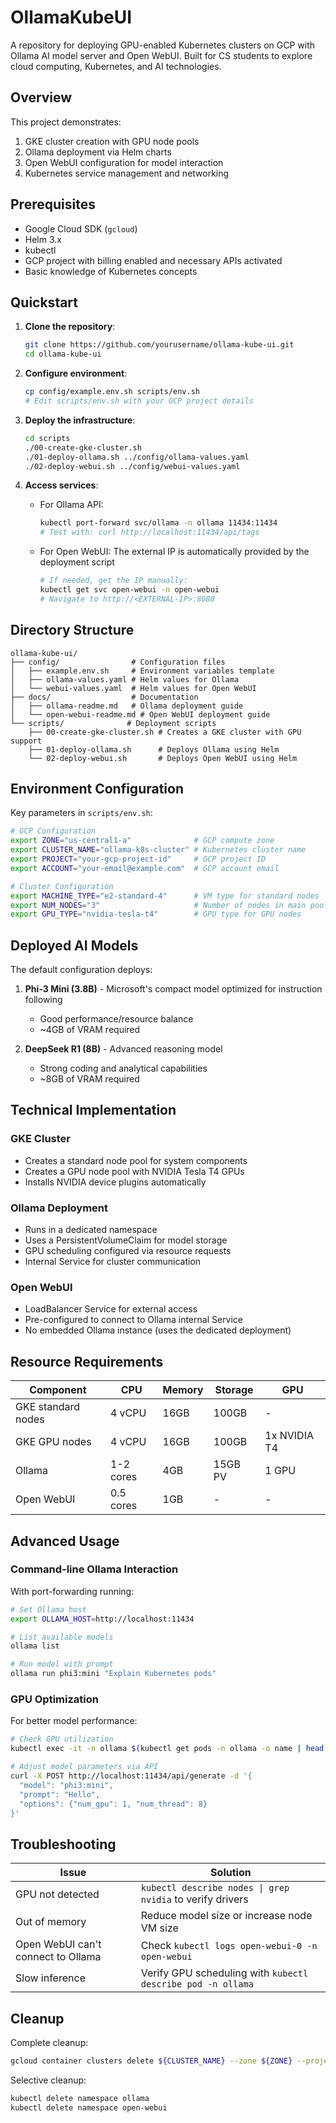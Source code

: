 # OllamaKubeUI

A repository for deploying GPU-enabled Kubernetes clusters on GCP with Ollama AI model server and Open WebUI. Built for CS students to explore cloud computing, Kubernetes, and AI technologies.

## Overview

This project demonstrates:

1. GKE cluster creation with GPU node pools
2. Ollama deployment via Helm charts
3. Open WebUI configuration for model interaction
4. Kubernetes service management and networking

## Prerequisites

- Google Cloud SDK (`gcloud`)
- Helm 3.x
- kubectl
- GCP project with billing enabled and necessary APIs activated
- Basic knowledge of Kubernetes concepts

## Quickstart

1. **Clone the repository**:
   ```bash
   git clone https://github.com/yourusername/ollama-kube-ui.git
   cd ollama-kube-ui
   ```

2. **Configure environment**:
   ```bash
   cp config/example.env.sh scripts/env.sh
   # Edit scripts/env.sh with your GCP project details
   ```

3. **Deploy the infrastructure**:
   ```bash
   cd scripts
   ./00-create-gke-cluster.sh
   ./01-deploy-ollama.sh ../config/ollama-values.yaml
   ./02-deploy-webui.sh ../config/webui-values.yaml
   ```

4. **Access services**:
   - For Ollama API: 
     ```bash
     kubectl port-forward svc/ollama -n ollama 11434:11434
     # Test with: curl http://localhost:11434/api/tags
     ```
   - For Open WebUI: The external IP is automatically provided by the deployment script
     ```bash
     # If needed, get the IP manually:
     kubectl get svc open-webui -n open-webui
     # Navigate to http://<EXTERNAL-IP>:8080
     ```

## Directory Structure

```
ollama-kube-ui/
├── config/                # Configuration files
│   ├── example.env.sh     # Environment variables template
│   ├── ollama-values.yaml # Helm values for Ollama
│   └── webui-values.yaml  # Helm values for Open WebUI
├── docs/                  # Documentation
│   ├── ollama-readme.md   # Ollama deployment guide
│   └── open-webui-readme.md # Open WebUI deployment guide
└── scripts/              # Deployment scripts
    ├── 00-create-gke-cluster.sh # Creates a GKE cluster with GPU support
    ├── 01-deploy-ollama.sh      # Deploys Ollama using Helm
    └── 02-deploy-webui.sh       # Deploys Open WebUI using Helm
```

## Environment Configuration

Key parameters in `scripts/env.sh`:

```bash
# GCP Configuration
export ZONE="us-central1-a"              # GCP compute zone
export CLUSTER_NAME="ollama-k8s-cluster" # Kubernetes cluster name
export PROJECT="your-gcp-project-id"     # GCP project ID
export ACCOUNT="your-email@example.com"  # GCP account email

# Cluster Configuration
export MACHINE_TYPE="e2-standard-4"      # VM type for standard nodes
export NUM_NODES="3"                     # Number of nodes in main pool
export GPU_TYPE="nvidia-tesla-t4"        # GPU type for GPU nodes
```

## Deployed AI Models

The default configuration deploys:

1. **Phi-3 Mini (3.8B)** - Microsoft's compact model optimized for instruction following
   - Good performance/resource balance
   - ~4GB of VRAM required

2. **DeepSeek R1 (8B)** - Advanced reasoning model
   - Strong coding and analytical capabilities
   - ~8GB of VRAM required

## Technical Implementation

### GKE Cluster
- Creates a standard node pool for system components
- Creates a GPU node pool with NVIDIA Tesla T4 GPUs
- Installs NVIDIA device plugins automatically

### Ollama Deployment
- Runs in a dedicated namespace
- Uses a PersistentVolumeClaim for model storage
- GPU scheduling configured via resource requests
- Internal Service for cluster communication

### Open WebUI
- LoadBalancer Service for external access
- Pre-configured to connect to Ollama internal Service
- No embedded Ollama instance (uses the dedicated deployment)

## Resource Requirements

| Component | CPU | Memory | Storage | GPU |
|-----------|-----|--------|---------|-----|
| GKE standard nodes | 4 vCPU | 16GB | 100GB | - |
| GKE GPU nodes | 4 vCPU | 16GB | 100GB | 1x NVIDIA T4 |
| Ollama | 1-2 cores | 4GB | 15GB PV | 1 GPU |
| Open WebUI | 0.5 cores | 1GB | - | - |

## Advanced Usage

### Command-line Ollama Interaction

With port-forwarding running:

```bash
# Set Ollama host
export OLLAMA_HOST=http://localhost:11434

# List available models
ollama list

# Run model with prompt
ollama run phi3:mini "Explain Kubernetes pods"
```

### GPU Optimization

For better model performance:

```bash
# Check GPU utilization
kubectl exec -it -n ollama $(kubectl get pods -n ollama -o name | head -n 1) -- nvidia-smi

# Adjust model parameters via API
curl -X POST http://localhost:11434/api/generate -d '{
  "model": "phi3:mini", 
  "prompt": "Hello", 
  "options": {"num_gpu": 1, "num_thread": 8}
}'
```

## Troubleshooting

| Issue | Solution |
|-------|----------|
| GPU not detected | `kubectl describe nodes \| grep nvidia` to verify drivers |
| Out of memory | Reduce model size or increase node VM size |
| Open WebUI can't connect to Ollama | Check `kubectl logs open-webui-0 -n open-webui` |
| Slow inference | Verify GPU scheduling with `kubectl describe pod -n ollama` |

## Cleanup

Complete cleanup:
```bash
gcloud container clusters delete ${CLUSTER_NAME} --zone ${ZONE} --project ${PROJECT}
```

Selective cleanup:
```bash
kubectl delete namespace ollama
kubectl delete namespace open-webui
```

